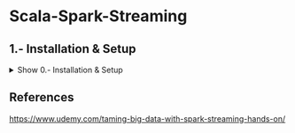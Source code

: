 # Scala-Spark-Streaming

## 1.- Installation & Setup

<details><summary>Show 0.- Installation & Setup</summary>
<p>
  
### Intalling JDK 8

<details><summary>Show Installing Spark</summary>
<p>
  
- Download and Install - http://www.oracle.com/technetwork/java/javase/downloads/jdk8-downloads-2133151.html
  
</p>
</details>

### Installing Spark

<details><summary>Show Installing Spark</summary>
<p>

#### MacOS

```shell
/usr/bin/ruby -e "$(curl -fsSL https://raw.githubusercontent.com/Homebrew/install/master/install)"
```

```shell
brew install apache-spark
```

Change the version "2.2.1" for the actual version installed
```shell
cd /usr/local/Cellar/apache-spark/2.2.1/libexec/conf cp log4j.properties.template log4j.properties
```

Edit the log4j.properties file and change the log level from INFO to ERROR on log4j.rootCategory
```shell
nano log4j.properties.template
```

</p>
</details>

### Installing Scala IDE

<details><summary>Show Installing Scala IDE</summary>
<p>

#### MacOS
- Download and Install - http://scala-ide.org/download/sdk.html


</p>
</details>

### First Spark Streaming App 

<details><summary>Show First Spark Streaming App</summary>
<p>
  
- Create a Twitter Developer Account and Sign in - https://apps.twitter.com/
- Create New App - Name:"SparkStreamingExamples", Descriptioon:"Playing with Spark Streaming" > Yes, I agree > Create your Twitter application

</p>
</details>

</p>
</details>

## References

https://www.udemy.com/taming-big-data-with-spark-streaming-hands-on/
